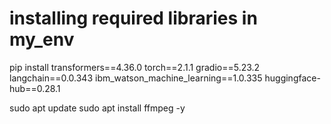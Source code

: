 # installing required libraries in my_env
pip install transformers==4.36.0 torch==2.1.1 gradio==5.23.2 langchain==0.0.343 ibm_watson_machine_learning==1.0.335 huggingface-hub==0.28.1

sudo apt update
sudo apt install ffmpeg -y

